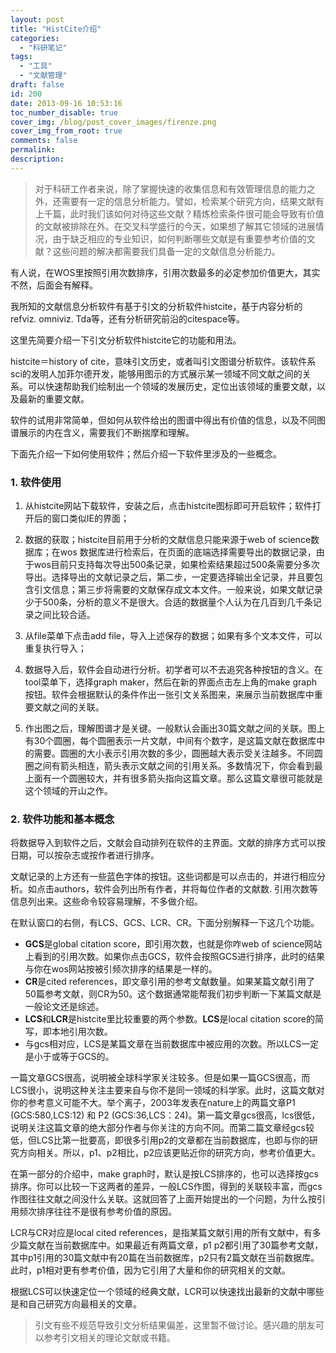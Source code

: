 ```yaml
---
layout: post
title: "HistCite介绍"
categories:
  - "科研笔记"
tags:
  - "工具"
  - "文献管理"
draft: false
id: 200
date: 2013-09-16 10:53:16
toc_number_disable: true
cover_img: /blog/post_cover_images/firenze.png
cover_img_from_root: true
comments: false
permalink:
description:
---
```


> 对于科研工作者来说，除了掌握快速的收集信息和有效管理信息的能力之外，还需要有一定的信息分析能力。譬如，检索某个研究方向，结果文献有上千篇，此时我们该如何对待这些文献？精炼检索条件很可能会导致有价值的文献被排除在外。在交叉科学盛行的今天，如果想了解其它领域的进展情况，由于缺乏相应的专业知识，如何判断哪些文献是有重要参考价值的文献？这些问题的解决都需要我们具备一定的文献信息分析能力。

有人说，在WOS里按照引用次数排序，引用次数最多的必定参加价值更大，其实不然，后面会有解释。

我所知的文献信息分析软件有基于引文的分析软件histcite，基于内容分析的refviz. omniviz. Tda等，还有分析研究前沿的citespace等。

这里先简要介绍一下引文分析软件histcite它的功能和用法。

histcite＝history of cite，意味引文历史，或者叫引文图谱分析软件。该软件系sci的发明人加菲尔德开发，能够用图示的方式展示某一领域不同文献之间的关系。可以快速帮助我们绘制出一个领域的发展历史，定位出该领域的重要文献，以及最新的重要文献。

软件的试用非常简单，但如何从软件给出的图谱中得出有价值的信息，以及不同图谱展示的内在含义，需要我们不断揣摩和理解。

下面先介绍一下如何使用软件；然后介绍一下软件里涉及的一些概念。

### 1. 软件使用

1. 从histcite网站下载软件，安装之后，点击histcite图标即可开启软件；软件打开后的窗口类似IE的界面；

2. 数据的获取；histcite目前用于分析的文献信息只能来源于web of science数据库；在wos 数据库进行检索后，在页面的底端选择需要导出的数据记录，由于wos目前只支持每次导出500条记录，如果检索结果超过500条需要分多次导出。选择导出的文献记录之后，第二步，一定要选择输出全记录，并且要包含引文信息；第三步将需要的文献保存成文本文件。一般来说，如果文献记录少于500条，分析的意义不是很大。合适的数据量个人认为在几百到几千条记录之间比较合适。

3. 从file菜单下点击add file，导入上述保存的数据；如果有多个文本文件，可以重复执行导入；

4. 数据导入后，软件会自动进行分析。初学者可以不去追究各种按钮的含义。在tool菜单下，选择graph maker，然后在新的界面点击左上角的make graph 按钮。软件会根据默认的条件作出一张引文关系图来，来展示当前数据库中重要文献之间的关联。

5. 作出图之后，理解图谱才是关键。一般默认会画出30篇文献之间的关联。图上有30个圆圈，每个圆圈表示一片文献，中间有个数字，是这篇文献在数据库中的需要。圆圈的大小表示引用次数的多少，圆圈越大表示受关注越多。不同圆圈之间有箭头相连，箭头表示文献之间的引用关系。多数情况下，你会看到最上面有一个圆圈较大，并有很多箭头指向这篇文章。那么这篇文章很可能就是这个领域的开山之作。

### 2. 软件功能和基本概念

将数据导入到软件之后，文献会自动排列在软件的主界面。文献的排序方式可以按日期，可以按杂志或按作者进行排序。

文献记录的上方还有一些蓝色字体的按钮。这些词都是可以点击的，并进行相应分析。如点击authors，软件会列出所有作者，并将每位作者的文献数. 引用次数等信息列出来。这些命令较容易理解，不多做介绍。

在默认窗口的右侧，有LCS、GCS、LCR、CR。下面分别解释一下这几个功能。
  * **GCS**是global citation score，即引用次数，也就是你咋web of science网站上看到的引用次数。如果你点击GCS，软件会按照GCS进行排序，此时的结果与你在wos网站按被引频次排序的结果是一样的。
  * **CR**是cited references，即文章引用的参考文献数量。如果某篇文献引用了50篇参考文献，则CR为50。这个数据通常能帮我们初步判断一下某篇文献是一般论文还是综述。
  * **LCS**和**LCR**是histcite里比较重要的两个参数。**LCS**是local citation score的简写，即本地引用次数。
  * 与gcs相对应，LCS是某篇文章在当前数据库中被应用的次数。所以LCS一定是小于或等于GCS的。

一篇文章GCS很高，说明被全球科学家关注较多。但是如果一篇GCS很高，而LCS很小，说明这种关注主要来自与你不是同一领域的科学家。此时，这篇文献对你的参考意义可能不大。举个离子，2003年发表在nature上的两篇文章P1 (GCS:580,LCS:12) 和 P2 (GCS:36,LCS：24)。第一篇文章gcs很高，lcs很低，说明关注这篇文章的绝大部分作者与你关注的方向不同。而第二篇文章经gcs较低，但LCS比第一批要高，即很多引用p2的文章都在当前数据库，也即与你的研究方向相关。所以，p1、p2相比，p2应该更贴近你的研究方向，参考价值更大。

在第一部分的介绍中，make graph时，默认是按LCS排序的，也可以选择按gcs排序。你可以比较一下这两者的差异，一般LCS作图，得到的关联较丰富，而gcs作图往往文献之间没什么关联。这就回答了上面开始提出的一个问题，为什么按引用频次排序往往不是很有参考价值的原因。

LCR与CR对应是local cited references，是指某篇文献引用的所有文献中，有多少篇文献在当前数据库中。如果最近有两篇文章，p1 p2都引用了30篇参考文献，其中p1引用的30篇文献中有20篇在当前数据库，p2只有2篇文献在当前数据库。此时，p1相对更有参考价值，因为它引用了大量和你的研究相关的文献。

根据LCS可以快速定位一个领域的经典文献，LCR可以快速找出最新的文献中哪些是和自己研究方向最相关的文章。

> 引文有些不规范导致引文分析结果偏差，这里暂不做讨论。感兴趣的朋友可以参考引文相关的理论文献或书籍。
